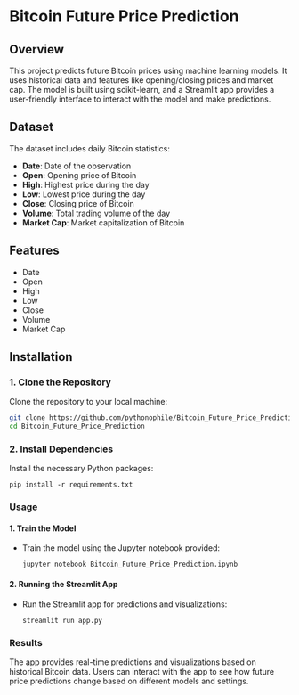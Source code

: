 # Bitcoin Future Price Prediction

## Overview
This project predicts future Bitcoin prices using machine learning models. It uses historical data and features like opening/closing prices and market cap. The model is built using scikit-learn, and a Streamlit app provides a user-friendly interface to interact with the model and make predictions.

## Dataset
The dataset includes daily Bitcoin statistics:
- **Date**: Date of the observation
- **Open**: Opening price of Bitcoin
- **High**: Highest price during the day
- **Low**: Lowest price during the day
- **Close**: Closing price of Bitcoin
- **Volume**: Total trading volume of the day
- **Market Cap**: Market capitalization of Bitcoin

## Features
- Date
- Open
- High
- Low
- Close
- Volume
- Market Cap

## Installation

### 1. Clone the Repository
Clone the repository to your local machine:
   ```bash
   git clone https://github.com/pythonophile/Bitcoin_Future_Price_Prediction.git
   cd Bitcoin_Future_Price_Prediction
  ```
### 2. Install Dependencies
Install the necessary Python packages:
```
pip install -r requirements.txt
```

### Usage
#### 1. Train the Model
- Train the model using the Jupyter notebook provided:
  ```
  jupyter notebook Bitcoin_Future_Price_Prediction.ipynb
  ```

#### 2. Running the Streamlit App
- Run the Streamlit app for predictions and visualizations:
  ```
  streamlit run app.py
  ```
### Results
The app provides real-time predictions and visualizations based on historical Bitcoin data. Users can interact with the app to see how future price predictions change based on different models and settings.
